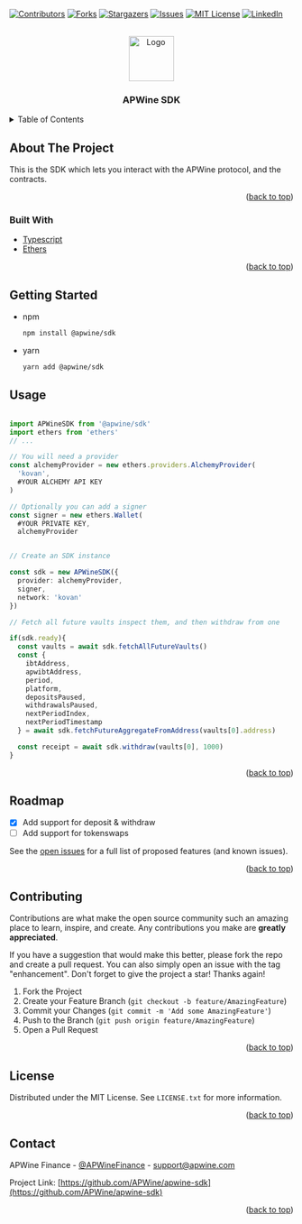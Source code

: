 <div id="top"></div>

[![Contributors][contributors-shield]][contributors-url]
[![Forks][forks-shield]][forks-url]
[![Stargazers][stars-shield]][stars-url]
[![Issues][issues-shield]][issues-url]
[![MIT License][license-shield]][license-url]
[![LinkedIn][linkedin-shield]][linkedin-url]

<!-- PROJECT LOGO -->
<br />
<div align="center">
  <a href="https://github.com/APwine/apwine-sdk">
    <img src="https://app.apwine.fi/_next/image?url=%2Fimages%2Ftokens%2Fapw.png&w=3840&q=75" alt="Logo" width="80" height="80">
  </a>

  <h3 align="center">APWine SDK</h3>

<!--   <p align="center">
    An awesome README template to jumpstart your projects!
    <br />
    <a href="https://github.com/othneildrew/Best-README-Template"><strong>Explore the docs »</strong></a>
    <br />
    <br />
    <a href="https://github.com/othneildrew/Best-README-Template">View Demo</a>
    ·
    <a href="https://github.com/othneildrew/Best-README-Template/issues">Report Bug</a>
    ·
    <a href="https://github.com/othneildrew/Best-README-Template/issues">Request Feature</a>
  </p> -->
</div>



<!-- TABLE OF CONTENTS -->
<details>
  <summary>Table of Contents</summary>
  <ol>
    <li>
      <a href="#about-the-project">About The Project</a>
      <ul>
        <li><a href="#built-with">Built With</a></li>
      </ul>
    </li>
    <li>
      <a href="#getting-started">Getting Started</a>
    </li>
    <li><a href="#usage">Usage</a></li>
    <li><a href="#roadmap">Roadmap</a></li>
    <li><a href="#contributing">Contributing</a></li>
    <li><a href="#license">License</a></li>
    <li><a href="#contact">Contact</a></li>
  </ol>
</details>



<!-- ABOUT THE PROJECT -->
## About The Project

This is the SDK which lets you interact with the APWine protocol, and the contracts.

<p align="right">(<a href="#top">back to top</a>)</p>



### Built With

* [Typescript](https://www.typescriptlang.org/)
* [Ethers](https://docs.ethers.io/)

<p align="right">(<a href="#top">back to top</a>)</p>



<!-- GETTING STARTED -->
## Getting Started

* npm
  ```sh
  npm install @apwine/sdk
  ```
* yarn
  ```sh
  yarn add @apwine/sdk
  ```

<!-- USAGE EXAMPLES -->
## Usage

```ts

import APWineSDK from '@apwine/sdk'
import ethers from 'ethers'
// ...

// You will need a provider
const alchemyProvider = new ethers.providers.AlchemyProvider(
  'kovan',
  #YOUR ALCHEMY API KEY
)

// Optionally you can add a signer
const signer = new ethers.Wallet(
  #YOUR PRIVATE KEY,
  alchemyProvider


// Create an SDK instance

const sdk = new APWineSDK({
  provider: alchemyProvider,
  signer,
  network: 'kovan'
})

// Fetch all future vaults inspect them, and then withdraw from one

if(sdk.ready){
  const vaults = await sdk.fetchAllFutureVaults()
  const { 
    ibtAddress,
    apwibtAddress,
    period,
    platform,
    depositsPaused,
    withdrawalsPaused,
    nextPeriodIndex,
    nextPeriodTimestamp
  } = await sdk.fetchFutureAggregateFromAddress(vaults[0].address)

  const receipt = await sdk.withdraw(vaults[0], 1000)
}

```

<!-- _For more examples, please refer to the [Documentation](https://example.com)_
 -->
<p align="right">(<a href="#top">back to top</a>)</p>



<!-- ROADMAP -->
## Roadmap
- [x] Add support for deposit & withdraw
- [ ] Add support for tokenswaps

See the [open issues](https://github.com/othneildrew/Best-README-Template/issues) for a full list of proposed features (and known issues).

<p align="right">(<a href="#top">back to top</a>)</p>



<!-- CONTRIBUTING -->
## Contributing

Contributions are what make the open source community such an amazing place to learn, inspire, and create. Any contributions you make are **greatly appreciated**.

If you have a suggestion that would make this better, please fork the repo and create a pull request. You can also simply open an issue with the tag "enhancement".
Don't forget to give the project a star! Thanks again!

1. Fork the Project
2. Create your Feature Branch (`git checkout -b feature/AmazingFeature`)
3. Commit your Changes (`git commit -m 'Add some AmazingFeature'`)
4. Push to the Branch (`git push origin feature/AmazingFeature`)
5. Open a Pull Request

<p align="right">(<a href="#top">back to top</a>)</p>

<!-- LICENSE -->
## License

Distributed under the MIT License. See `LICENSE.txt` for more information.

<p align="right">(<a href="#top">back to top</a>)</p>



<!-- CONTACT -->
## Contact

APWine Finance - [@APWineFinance](https://twitter.com/APWineFinance) - support@apwine.com

Project Link: [https://github.com/APWine/apwine-sdk](https://github.com/APWine/apwine-sdk)

<p align="right">(<a href="#top">back to top</a>)</p>



<!-- MARKDOWN LINKS & IMAGES -->
<!-- https://www.markdownguide.org/basic-syntax/#reference-style-links -->
[contributors-shield]: https://img.shields.io/github/contributors/APWine/apwine-sdk.svg?style=for-the-badge
[contributors-url]: https://github.com/APWine/apwine-sdk/graphs/contributors
[forks-shield]: https://img.shields.io/github/forks/APWine/apwine-sdk.svg?style=for-the-badge
[forks-url]: https://github.com/apwine/apwine-sdk/network/members
[stars-shield]: https://img.shields.io/github/stars/APWine/apwine-sdk.svg?style=for-the-badge
[stars-url]:https://github.com/APWine/apwine-sdk/stargazers
[issues-shield]: https://img.shields.io/github/issues/APWine/apwine-sdk.svg?style=for-the-badge
[issues-url]: https://github.com/APWine/apwine-sdk/issues
[license-shield]: https://img.shields.io/github/license/APWine/apwine-sdk.svg?style=for-the-badge
[license-url]: https://github.com/APWine/apwine-sdk/blob/master/LICENSE
[linkedin-shield]: https://img.shields.io/badge/-LinkedIn-black.svg?style=for-the-badge&logo=linkedin&colorB=555
[linkedin-url]: https://www.linkedin.com/company/apwine/
